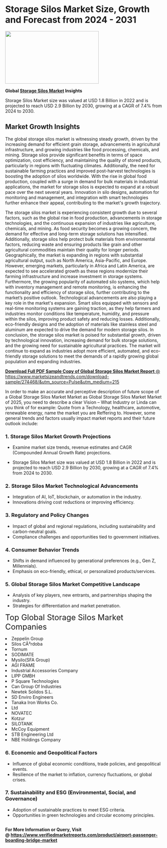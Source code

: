 <H1>Storage Silos Market Size, Growth and Forecast from 2024 - 2031</H1><img class="aligncenter size-medium wp-image-584254" src="https://thirdeyenews.in/wp-content/uploads/2024/09/Global-Market-Research-300x168.jpeg" alt="" width="300" height="168" /><p><strong>Global&nbsp;<a href="https://www.marketsizeandtrends.com/download-sample/274468/&amp;utm_source=Pulse&amp;utm_medium=215">Storage Silos Market</a> Insights</strong></p><p>Storage Silos Market size was valued at USD 1.8 Billion in 2022 and is projected to reach USD 2.9 Billion by 2030, growing at a CAGR of 7.4% from 2024 to 2030.</p><p><h2>Market Growth Insights</h2> <p>The global storage silos market is witnessing steady growth, driven by the increasing demand for efficient grain storage, advancements in agricultural infrastructure, and growing industries like food processing, chemicals, and mining. Storage silos provide significant benefits in terms of space optimization, cost efficiency, and maintaining the quality of stored products, particularly in regions with fluctuating climates. Additionally, the need for sustainable farming practices and improved post-harvest technologies is boosting the adoption of silos worldwide. With the rise in global food production, coupled with a surge in demand for bulk materials in industrial applications, the market for storage silos is expected to expand at a robust pace over the next several years. Innovation in silo designs, automation for monitoring and management, and integration with smart technologies further enhance their appeal, contributing to the market's growth trajectory.</p> <p><a href="#"></a></p> <p>The storage silos market is experiencing consistent growth due to several factors, such as the global rise in food production, advancements in storage technologies, and the continuous expansion of industries like agriculture, chemicals, and mining. As food security becomes a growing concern, the demand for effective and long-term storage solutions has intensified. Additionally, storage silos help protect bulk materials from environmental factors, reducing waste and ensuring products like grain and other agricultural commodities maintain their quality for longer periods. Geographically, the market is expanding in regions with substantial agricultural output, such as North America, Asia-Pacific, and Europe. However, emerging markets, particularly in Africa and Latin America, are expected to see accelerated growth as these regions modernize their farming infrastructure and increase investment in storage systems. Furthermore, the growing popularity of automated silo systems, which help with inventory management and remote monitoring, is enhancing the functionality and efficiency of storage silos, further contributing to the market’s positive outlook. Technological advancements are also playing a key role in the market's expansion. Smart silos equipped with sensors and real-time monitoring systems are gaining traction, as they help farmers and industries monitor conditions like temperature, humidity, and pressure within the silos, improving product safety and reducing losses. Additionally, eco-friendly designs and the adoption of materials like stainless steel and aluminum are expected to drive the demand for modern storage silos. In conclusion, the storage silos market is poised for substantial growth, driven by technological innovation, increasing demand for bulk storage solutions, and the growing need for sustainable agricultural practices. The market will continue to expand as industries adopt more efficient, automated, and eco-friendly storage solutions to meet the demands of a rapidly growing global population and expanding industries.</p> <p><a href="#"></p><p><span class=""><strong>Download Full PDF Sample Copy of Global Storage Silos Market Report</strong> @ <a href="https://www.marketsizeandtrends.com/download-sample/274468/&amp;utm_source=Pulse&amp;utm_medium=215" target="_blank">https://www.marketsizeandtrends.com/download-sample/274468/&amp;utm_source=Pulse&amp;utm_medium=215</a></span></p><p>In order to make an accurate and perceptive description of future scope of a Global&nbsp;Storage Silos Market Market as Global&nbsp;Storage Silos Market Market of 2025, you need to describe a clear Vision &ndash; What Industry or Linda can you think of for example: Quote from a Technology, healthcare, automotive, renewable energy, name the market you are Reffering to. However, some general trends and factors usually impact market reports and their future outlook include:</p><h3>1.&nbsp;<strong>Storage Silos Market Growth Projections</strong></h3><ul><li>Examine market size trends, revenue estimates and CAGR (Compounded Annual Growth Rate) projections.</li><li><p>Storage Silos Market size was valued at USD 1.8 Billion in 2022 and is projected to reach USD 2.9 Billion by 2030, growing at a CAGR of 7.4% from 2024 to 2030.</p></li></ul><h3>2.&nbsp;<strong>Storage Silos Market Technological Advancements</strong></h3><ul><li>Integration of AI, IoT, blockchain, or automation in the industry.</li><li>Innovations driving cost reductions or improving efficiency.</li></ul><h3>3.&nbsp;<strong>Regulatory and Policy Changes</strong></h3><ul><li>Impact of global and regional regulations, including sustainability and carbon-neutral goals.</li><li>Compliance challenges and opportunities tied to government initiatives.</li></ul><h3>4.&nbsp;<strong>Consumer Behavior Trends</strong></h3><ul><li>Shifts in demand influenced by generational preferences (e.g., Gen Z, Millennials).</li><li>Emphasis on eco-friendly, ethical, or personalized products/services.</li></ul><h3>5.&nbsp;<strong>Global Storage Silos Market Competitive Landscape</strong></h3><ul><li>Analysis of key players, new entrants, and partnerships shaping the industry.</li><li>Strategies for differentiation and market penetration.</li></ul><p data-pm-slice="1 1 []"><span style="color: inherit; font-family: inherit; font-size: 25px;">Top Global Storage Silos Market Companies</span></p><div class="" data-test-id=""><p><li>Zeppelin Group</li><li> Silos CÃ³rdoba</li><li> Tornum</li><li> SODIMATE</li><li> Mysilo(SFA Group)</li><li> AGI FRAME</li><li> Industrial Accessories Company</li><li> LIPP GMBH</li><li> P Square Technologies</li><li> Can Group Of Industries</li><li> Newtek Solidos S.L.</li><li> SD Enviro Engineers</li><li> Tanaka Iron Works Co.</li><li>Ltd</li><li> NOVATEC</li><li> Kotzur</li><li> SILOTANK</li><li> McCoy Equipment</li><li> STB Engineering Ltd</li><li> NBE Holdings Company</li></p></div><h3>6.&nbsp;<strong>Economic and Geopolitical Factors</strong></h3><ul><li>Influence of global economic conditions, trade policies, and geopolitical events.</li><li>Resilience of the market to inflation, currency fluctuations, or global crises.</li></ul><h3>7.&nbsp;<strong>Sustainability and ESG (Environmental, Social, and Governance)</strong></h3><ul><li>Adoption of sustainable practices to meet ESG criteria.</li><li>Opportunities in green technologies and circular economy principles.</li></ul><h2><strong style="font-size: 14px;">For More Information or Query, Visit @&nbsp;</strong><a style="background-color: #ffffff; font-size: 14px;" href="https://www.marketsizeandtrends.com/report/storage-silos-market/" target="_blank">https://www.verifiedmarketreports.com/product/airport-passenger-boarding-bridge-market</a></h2>
